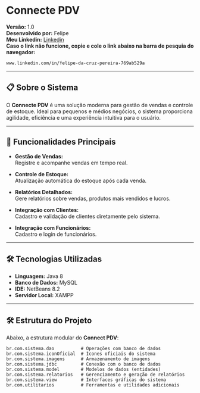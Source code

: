 # Connecte PDV  

**Versão:** 1.0  
**Desenvolvido por:** Felipe <br>
**Meu Linkedin:** [Linkedin](www.linkedin.com/in/felipe-da-cruz-pereira-769ab529a) <br>
**Caso o link não funcione, copie e cole o link abaixo na barra de pesquia do navegador:**
```plaintext
www.linkedin.com/in/felipe-da-cruz-pereira-769ab529a
````

---

## 📋 Sobre o Sistema  
O **Connecte PDV** é uma solução moderna para gestão de vendas e controle de estoque. Ideal para pequenos e médios negócios, o sistema proporciona agilidade, eficiência e uma experiência intuitiva para o usuário.  

---

## 🚀 Funcionalidades Principais  
- **Gestão de Vendas:**  
  Registre e acompanhe vendas em tempo real.  

- **Controle de Estoque:**  
  Atualização automática do estoque após cada venda.  

- **Relatórios Detalhados:**  
  Gere relatórios sobre vendas, produtos mais vendidos e lucros.  

- **Integração com Clientes:**  
  Cadastro e validação de clientes diretamente pelo sistema.  

- **Integração com Funcionários:**  
  Cadastro e login de funcionários.

---

## 🛠️ Tecnologias Utilizadas  
- **Linguagem:** Java 8  
- **Banco de Dados:** MySQL  
- **IDE:** NetBeans 8.2  
- **Servidor Local:** XAMPP  

---
## 🛠️ Estrutura do Projeto  
Abaixo, a estrutura modular do **Connect PDV**:  
```plaintext
br.com.sistema.dao          # Operações com banco de dados
br.com.sistema.iconOficial  # Ícones oficiais do sistema
br.com.sistema.imagens      # Armazenamento de imagens
br.com.sistema.jdbc         # Conexão com o banco de dados
br.com.sistema.model        # Modelos de dados (entidades)
br.com.sistema.relatorios   # Gerenciamento e geração de relatórios
br.com.sistema.view         # Interfaces gráficas do sistema
br.com.utilitarios          # Ferramentas e utilidades adicionais
